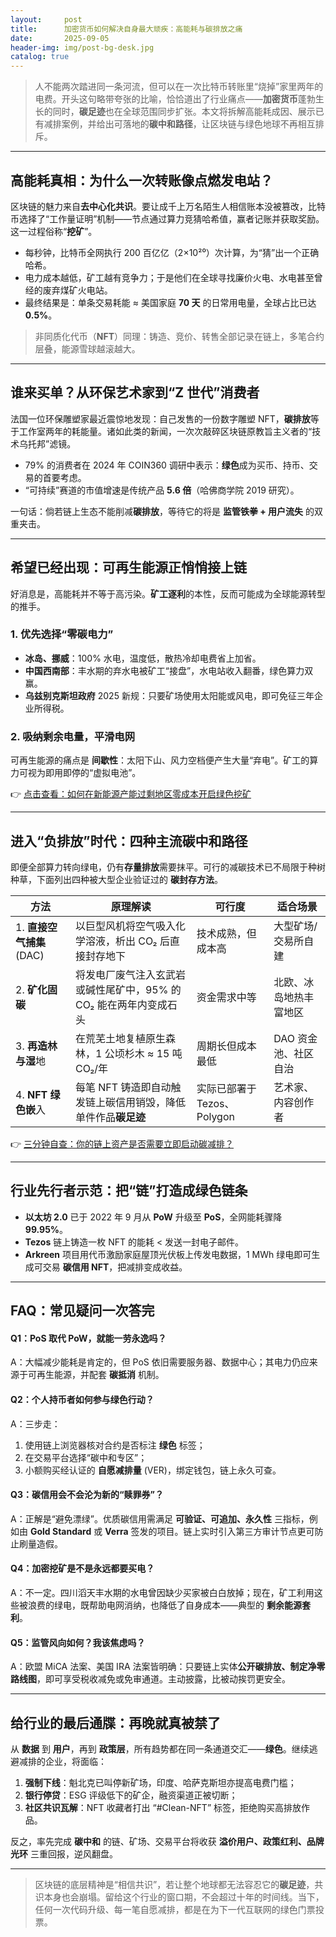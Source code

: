 ```yaml
---
layout:     post
title:      加密货币如何解决自身最大顽疾：高能耗与碳排放之痛
date:       2025-09-05
header-img: img/post-bg-desk.jpg
catalog: true
---
```


> 人不能两次踏进同一条河流，但可以在一次比特币转账里“烧掉”家里两年的电费。开头这句略带夸张的比喻，恰恰道出了行业痛点——**加密货币**蓬勃生长的同时，**碳足迹**也在全球范围同步扩张。本文将拆解高能耗成因、展示已有减排案例，并给出可落地的**碳中和路径**，让区块链与绿色地球不再相互排斥。

---

## 高能耗真相：为什么一次转账像点燃发电站？

区块链的魅力来自**去中心化共识**。要让成千上万名陌生人相信账本没被篡改，比特币选择了“工作量证明”机制——节点通过算力竞猜哈希值，赢者记账并获取奖励。这一过程俗称“**挖矿**”。

- 每秒钟，比特币全网执行 200 百亿亿（2×10²⁰）次计算，为“猜”出一个正确哈希。
- 电力成本越低，矿工越有竞争力；于是他们在全球寻找廉价火电、水电甚至曾经的废弃煤矿火电站。
- 最终结果是：单条交易耗能 ≈ 美国家庭 **70 天** 的日常用电量，全球占比已达 **0.5%**。

> 非同质化代币（**NFT**）同理：铸造、竞价、转售全部记录在链上，多笔合约层叠，能源雪球越滚越大。

---

## 谁来买单？从环保艺术家到“Z 世代”消费者

法国一位环保雕塑家最近震惊地发现：自己发售的一份数字雕塑 NFT，**碳排放**等于工作室两年的耗能量。诸如此类的新闻，一次次敲碎区块链原教旨主义者的“技术乌托邦”滤镜。

- 79% 的消费者在 2024 年 COIN360 调研中表示：**绿色**成为买币、持币、交易的首要考虑。
- “可持续”赛道的市值增速是传统产品 **5.6 倍**（哈佛商学院 2019 研究）。

一句话：倘若链上生态不能削减**碳排放**，等待它的将是 **监管铁拳 + 用户流失** 的双重夹击。

---

## 希望已经出现：可再生能源正悄悄接上链

好消息是，高能耗并不等于高污染。**矿工逐利**的本性，反而可能成为全球能源转型的推手。

### 1. 优先选择“零碳电力”

- **冰岛、挪威**：100% 水电，温度低，散热冷却电费省上加省。
- **中国西南部**：丰水期的弃水电被矿工“接盘”，水电站收入翻番，绿色算力双赢。
- **乌兹别克斯坦政府** 2025 新规：只要矿场使用太阳能或风电，即可免征三年企业所得税。

### 2. 吸纳剩余电量，平滑电网

可再生能源的痛点是 **间歇性**：太阳下山、风力空档便产生大量“弃电”。矿工的算力可视为即用即停的“虚拟电池”。

👉 [点击查看：如何在新能源产能过剩地区零成本开启绿色挖矿](https://okxdog.com/)

---

## 进入“负排放”时代：四种主流碳中和路径

即便全部算力转向绿电，仍有**存量排放**需要抹平。可行的减碳技术已不局限于种树种草，下面列出四种被大型企业验证过的 **碳封存方法**。

| 方法 | 原理解读 | 可行度 | 适合场景 |
| --- | --- | --- | --- |
| 1. **直接空气捕集** (DAC) | 以巨型风机将空气吸入化学溶液，析出 CO₂ 后直接封存地下 | 技术成熟，但成本高 | 大型矿场/交易所自建 |
| 2. **矿化固碳** | 将发电厂废气注入玄武岩或碱性尾矿中，95% 的 CO₂ 能在两年内变成石头 | 资金需求中等 | 北欧、冰岛地热丰富地区 |
| 3. **再造林与湿**地 | 在荒芜土地复植原生森林，1 公顷杉木 ≈ 15 吨 CO₂/年 | 周期长但成本最低 | DAO 资金池、社区自治 |
| 4. **NFT 绿色嵌**入 | 每笔 NFT 铸造即自动触发链上碳信用销毁，降低单件作品**碳足迹** | 实际已部署于 Tezos、Polygon | 艺术家、内容创作者 |

👉 [三分钟自查：你的链上资产是否需要立即启动碳减排？](https://okxdog.com/)

---

## 行业先行者示范：把“链”打造成绿色链条

- **以太坊 2.0** 已于 2022 年 9 月从 **PoW** 升级至 **PoS**，全网能耗骤降 **99.95%**。
- **Tezos** 链上铸造一枚 NFT 的能耗 < 发送一封电子邮件。
- **Arkreen** 项目用代币激励家庭屋顶光伏板上传发电数据，1 MWh 绿电即可生成可交易 **碳信用 NFT**，把减排变成收益。

---

## FAQ：常见疑问一次答完

#### Q1：PoS 取代 PoW，就能一劳永逸吗？
A：大幅减少能耗是肯定的，但 PoS 依旧需要服务器、数据中心；其电力仍应来源于可再生能源，并配套 **碳抵消** 机制。

#### Q2：个人持币者如何参与绿色行动？
A：三步走：
1. 使用链上浏览器核对合约是否标注 **绿色** 标签；
2. 在交易平台选择“碳中和专区”；
3. 小额购买经认证的 **自愿减排量** (VER)，绑定钱包，链上永久可查。

#### Q3：碳信用会不会沦为新的“赎罪券”？
A：正解是“避免漂绿”。优质碳信用需满足 **可验证、可追加、永久性** 三指标，例如由 **Gold Standard** 或 **Verra** 签发的项目。链上实时引入第三方审计节点更可防止刷量造假。

#### Q4：加密挖矿是不是永远都要买电？
A：不一定。四川滔天丰水期的水电曾因缺少买家被白白放掉；现在，矿工利用这些被浪费的绿电，既帮助电网消纳，也降低了自身成本——典型的 **剩余能源套利**。

#### Q5：监管风向如何？我该焦虑吗？
A：欧盟 MiCA 法案、美国 IRA 法案皆明确：只要链上实体**公开碳排放、制定净零路线图**，即可享受税收减免或免审通道。主动披露，比被动挨罚更安全。

---

## 给行业的最后通牒：再晚就真被禁了

从 **数据** 到 **用户**，再到 **政策层**，所有趋势都在同一条通道交汇——**绿色**。继续逃避减排的企业，将面临：

1. **强制下线**：魁北克已叫停新矿场，印度、哈萨克斯坦亦提高电费门槛；
2. **银行停贷**：ESG 评级低下的矿企，融资渠道正被切断；
3. **社区共识瓦解**：NFT 收藏者打出 “#Clean-NFT” 标签，拒绝购买高排放作品。

反之，率先完成 **碳中和** 的链、矿场、交易平台将收获 **溢价用户、政策红利、品牌光环** 三重回报，逆风翻盘。

---

> 区块链的底层精神是“相信共识”，若让整个地球都无法容忍它的**碳足迹**，共识本身也会崩塌。留给这个行业的窗口期，不会超过十年的时间线。当下，任何一次代码升级、每一笔自愿减排，都是在为下一代互联网的绿色门票投票。